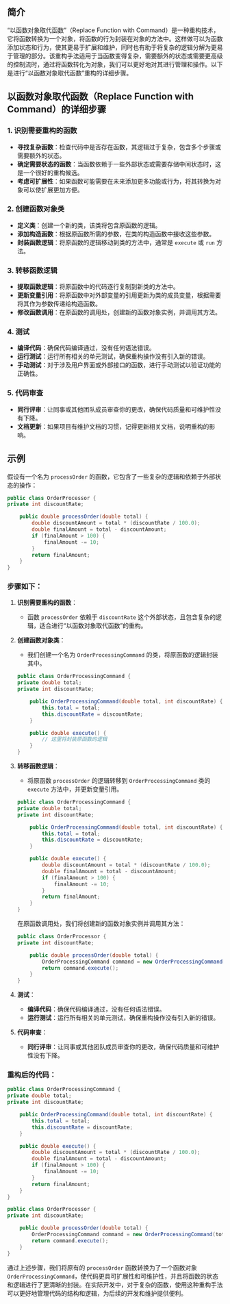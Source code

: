 ## 简介

“以函数对象取代函数”（Replace Function with Command）是一种重构技术，它将函数转换为一个对象，将函数的行为封装在对象的方法中。这样做可以为函数添加状态和行为，使其更易于扩展和维护，同时也有助于将复杂的逻辑分解为更易于管理的部分。该重构手法适用于当函数变得复杂，需要额外的状态或需要更高级的控制流时，通过将函数转化为对象，我们可以更好地对其进行管理和操作。以下是进行“以函数对象取代函数”重构的详细步骤。

## 以函数对象取代函数（Replace Function with Command）的详细步骤

### 1. 识别需要重构的函数
- **寻找复杂函数**：检查代码中是否存在函数，其逻辑过于复杂，包含多个步骤或需要额外的状态。
- **确定需要状态的函数**：当函数依赖于一些外部状态或需要存储中间状态时，这是一个很好的重构候选。
- **考虑可扩展性**：如果函数可能需要在未来添加更多功能或行为，将其转换为对象可以使扩展更加方便。

### 2. 创建函数对象类
- **定义类**：创建一个新的类，该类将包含原函数的逻辑。
- **添加构造函数**：根据原函数所需的参数，在类的构造函数中接收这些参数。
- **封装函数逻辑**：将原函数的逻辑移动到类的方法中，通常是 `execute` 或 `run` 方法。

### 3. 转移函数逻辑
- **提取函数逻辑**：将原函数中的代码逐行复制到新类的方法中。
- **更新变量引用**：将原函数中对外部变量的引用更新为类的成员变量，根据需要将其作为参数传递给构造函数。
- **修改函数调用**：在原函数的调用处，创建新的函数对象实例，并调用其方法。

### 4. 测试
- **编译代码**：确保代码编译通过，没有任何语法错误。
- **运行测试**：运行所有相关的单元测试，确保重构操作没有引入新的错误。
- **手动测试**：对于涉及用户界面或外部接口的函数，进行手动测试以验证功能的正确性。

### 5. 代码审查
- **同行评审**：让同事或其他团队成员审查你的更改，确保代码质量和可维护性没有下降。
- **文档更新**：如果项目有维护文档的习惯，记得更新相关文档，说明重构的影响。


## 示例

假设有一个名为 `processOrder` 的函数，它包含了一些复杂的逻辑和依赖于外部状态的操作：

```java
public class OrderProcessor {
private int discountRate;

    public double processOrder(double total) {
        double discountAmount = total * (discountRate / 100.0);
        double finalAmount = total - discountAmount;
        if (finalAmount > 100) {
            finalAmount -= 10;
        }
        return finalAmount;
    }
}
```

### 步骤如下：

1. **识别需要重构的函数**：
   - 函数 `processOrder` 依赖于 `discountRate` 这个外部状态，且包含复杂的逻辑，适合进行“以函数对象取代函数”的重构。

2. **创建函数对象类**：
   - 我们创建一个名为 `OrderProcessingCommand` 的类，将原函数的逻辑封装其中。
   ```java
   public class OrderProcessingCommand {
   private double total;
   private int discountRate;
   
       public OrderProcessingCommand(double total, int discountRate) {
           this.total = total;
           this.discountRate = discountRate;
       }
   
       public double execute() {
           // 这里将封装原函数的逻辑
       }
   }
   ```

3. **转移函数逻辑**：
   - 将原函数 `processOrder` 的逻辑转移到 `OrderProcessingCommand` 类的 `execute` 方法中，并更新变量引用。
   ```java
   public class OrderProcessingCommand {
   private double total;
   private int discountRate;
   
       public OrderProcessingCommand(double total, int discountRate) {
           this.total = total;
           this.discountRate = discountRate;
       }
   
       public double execute() {
           double discountAmount = total * (discountRate / 100.0);
           double finalAmount = total - discountAmount;
           if (finalAmount > 100) {
               finalAmount -= 10;
           }
           return finalAmount;
       }
   }
   ```
   在原函数调用处，我们将创建新的函数对象实例并调用其方法：
   
   ```java
   public class OrderProcessor {
   private int discountRate;
   
       public double processOrder(double total) {
           OrderProcessingCommand command = new OrderProcessingCommand(total, discountRate);
           return command.execute();
       }
   }
   ```
4. **测试**：
   - **编译代码**：确保代码编译通过，没有任何语法错误。
   - **运行测试**：运行所有相关的单元测试，确保重构操作没有引入新的错误。

5. **代码审查**：
   - **同行评审**：让同事或其他团队成员审查你的更改，确保代码质量和可维护性没有下降。

### 重构后的代码：

```java
public class OrderProcessingCommand {
private double total;
private int discountRate;

    public OrderProcessingCommand(double total, int discountRate) {
        this.total = total;
        this.discountRate = discountRate;
    }

    public double execute() {
        double discountAmount = total * (discountRate / 100.0);
        double finalAmount = total - discountAmount;
        if (finalAmount > 100) {
            finalAmount -= 10;
        }
        return finalAmount;
    }
}

public class OrderProcessor {
private int discountRate;

    public double processOrder(double total) {
        OrderProcessingCommand command = new OrderProcessingCommand(total, discountRate);
        return command.execute();
    }
}
```

通过上述步骤，我们将原有的 `processOrder` 函数转换为了一个函数对象 `OrderProcessingCommand`，使代码更具可扩展性和可维护性，并且将函数的状态和逻辑进行了更清晰的封装。在实际开发中，对于复杂的函数，使用这种重构手法可以更好地管理代码的结构和逻辑，为后续的开发和维护提供便利。